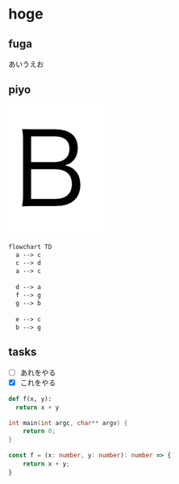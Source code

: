# hoge

## fuga

あいうえお

## piyo

![letter](./b.png)

```mermaid
flowchart TD
  a --> c
  c --> d
  a --> c

  d --> a
  f --> g
  g --> b

  e --> c
  b --> g
```

## tasks

- [ ] あれをやる
- [x] これをやる

```python
def f(x, y):
  return x + y
```

```c++
int main(int argc, char** argv) {
    return 0;
}
```

```typescript
const f = (x: number, y: number): number => {
    return x + y;
}
```
